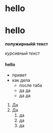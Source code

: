 # hello

# hello

[comment]: <> (это оказывается комментарий)
**полужирныйй текст**

_курсивный текст_

#### hello

- привет
- как дела
  - после таба
  - да да
  - да да

1. Да
1. Да
   1. да
   1. да
   1. да
